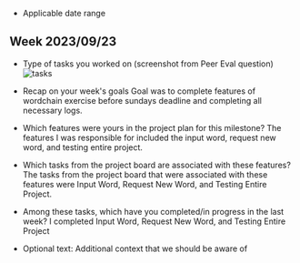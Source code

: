 - Applicable date range
## Week 2023/09/23
- Type of tasks you worked on (screenshot from Peer Eval question)
![tasks](./images/Sood_Week3Log.png)
- Recap on your week's goals
Goal was to complete features of wordchain exercise before sundays deadline and completing all necessary logs. 

- Which features were yours in the project plan for this milestone?
The features I was responsible for included the input word, request new word, and testing entire project.

- Which tasks from the project board are associated with these features?
The tasks from the project board that were associated with these features were Input Word, Request New Word, and Testing Entire Project.

- Among these tasks, which have you completed/in progress in the last week?
I completed Input Word, Request New Word, and Testing Entire Project

- Optional text: Additional context that we should be aware of